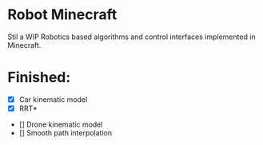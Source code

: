 # Robot Minecraft

Stil a WIP
Robotics based algorithms and control interfaces implemented in Minecraft.


# Finished:
- [x] Car kinematic model
- [x] RRT*
- [] Drone kinematic model
- [] Smooth path interpolation
